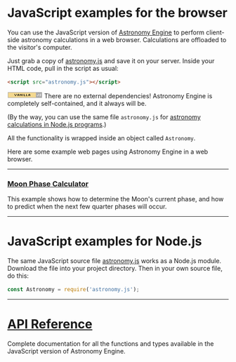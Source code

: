 # JavaScript examples for the browser
You can use the JavaScript version of 
[Astronomy Engine](https://cosinekitty.github.io/astronomy)
to perform client-side astronomy calculations in a web browser.
Calculations are offloaded to the visitor's computer.

Just grab a copy of 
[astronomy.js](https://github.com/cosinekitty/astronomy/blob/master/source/js/astronomy.js)
and save it on your server. Inside your HTML code, pull in the script as usual:

```html
<script src="astronomy.js"></script>
```

![Vanilla JS](../vanillajs.png) There are no external dependencies! 
Astronomy Engine is completely self-contained, and it always will be.

(By the way, you can use the same file <code>astronomy.js</code> for 
[astronomy calculations in Node.js programs](../browser/).)

All the functionality is wrapped inside an object called `Astronomy`.

Here are some example web pages using Astronomy Engine in a web browser.

---

### [Moon Phase Calculator](moonphase.html)
This example shows how to determine the Moon's current phase,
and how to predict when the next few quarter phases will occur.

---

# JavaScript examples for Node.js
The same JavaScript source file
[astronomy.js](https://github.com/cosinekitty/astronomy/blob/master/source/js/astronomy.js)
works as a Node.js module. Download the file into your project directory. 
Then in your own source file, do this:

```javascript
const Astronomy = require('astronomy.js');
```

---

# [API Reference](../../source/js/)
Complete documentation for all the functions and types available
in the JavaScript version of Astronomy Engine.
